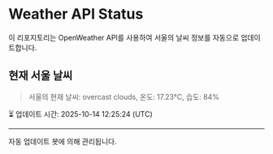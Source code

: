 
# Weather API Status

이 리포지토리는 OpenWeather API를 사용하여 서울의 날씨 정보를 자동으로 업데이트합니다.

## 현재 서울 날씨
> 서울의 현재 날씨: overcast clouds, 온도: 17.23°C, 습도: 84%

⏳ 업데이트 시간: 2025-10-14 12:25:24 (UTC)

---
자동 업데이트 봇에 의해 관리됩니다.

